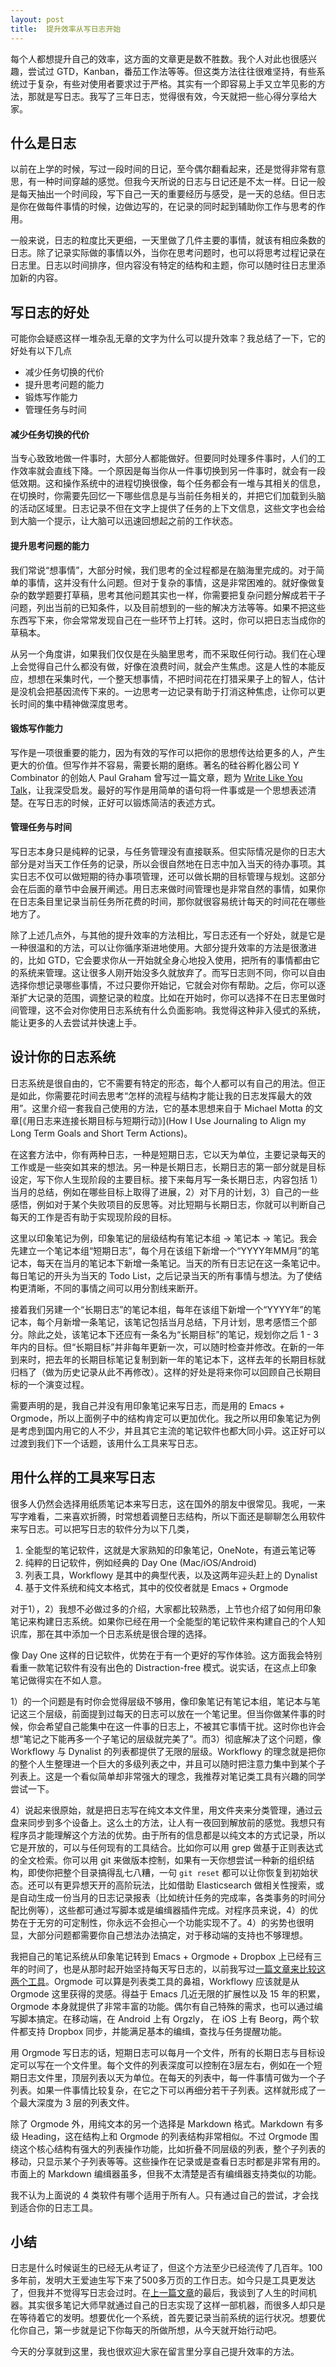 ```yaml
---
layout: post
title:  提升效率从写日志开始
---
```


每个人都想提升自己的效率，这方面的文章更是数不胜数。我个人对此也很感兴趣，尝试过 GTD，Kanban，番茄工作法等等。但这类方法往往很难坚持，有些系统过于复杂，有些对使用者要求过于严格。其实有一个即容易上手又立竿见影的方法，那就是写日志。我写了三年日志，觉得很有效，今天就把一些心得分享给大家。

什么是日志
---------
以前在上学的时候，写过一段时间的日记，至今偶尔翻看起来，还是觉得非常有意思，有一种时间穿越的感觉。但我今天所说的日志与日记还是不太一样。日记一般是每天抽出一个时间段，写下自己一天的重要经历与感受，是一天的总结。但日志是你在做每件事情的时候，边做边写的，在记录的同时起到辅助你工作与思考的作用。

一般来说，日志的粒度比天更细，一天里做了几件主要的事情，就该有相应条数的日志。除了记录实际做的事情以外，当你在思考问题时，也可以将思考过程记录在日志里。日志以时间排序，但内容没有特定的结构和主题，你可以随时往日志里添加新的内容。

写日志的好处
----------
可能你会疑惑这样一堆杂乱无章的文字为什么可以提升效率？我总结了一下，它的好处有以下几点

- 减少任务切换的代价
- 提升思考问题的能力
- 锻炼写作能力
- 管理任务与时间

#### 减少任务切换的代价
当专心致致地做一件事时，大部分人都能做好。但要同时处理多件事时，人们的工作效率就会直线下降。一个原因是每当你从一件事切换到另一件事时，就会有一段低效期。这和操作系统中的进程切换很像，每个任务都会有一堆与其相关的信息，在切换时，你需要先回忆一下哪些信息是与当前任务相关的，并把它们加载到头脑的活动区域里。日志记录不但在文字上提供了任务的上下文信息，这些文字也会给到大脑一个提示，让大脑可以迅速回想起之前的工作状态。

#### 提升思考问题的能力
我们常说“想事情”，大部分时候，我们思考的全过程都是在脑海里完成的。对于简单的事情，这并没有什么问题。但对于复杂的事情，这是非常困难的。就好像做复杂的数学题要打草稿，思考其他问题其实也一样，你需要把复杂问题分解成若干子问题，列出当前的已知条件，以及目前想到的一些的解决方法等等。如果不把这些东西写下来，你会常常发现自己在一些环节上打转。这时，你可以把日志当成你的草稿本。

从另一个角度讲，如果我们仅仅是在头脑里思考，而不采取任何行动。我们在心理上会觉得自己什么都没有做，好像在浪费时间，就会产生焦虑。这是人性的本能反应，想想在采集时代，一个整天想事情，不把时间花在打猎采果子上的智人，估计是没机会把基因流传下来的。一边思考一边记录有助于打消这种焦虑，让你可以更长时间的集中精神做深度思考。

#### 锻炼写作能力
写作是一项很重要的能力，因为有效的写作可以把你的思想传达给更多的人，产生更大的价值。但写作并不容易，需要长期的磨练。著名的硅谷孵化器公司 Y Combinator 的创始人 Paul Graham 曾写过一篇文章，题为 [Write Like You Talk](http://www.paulgraham.com/talk.html)，让我深受启发。最好的写作是用简单的语句将一件事或是一个思想表述清楚。在写日志的时候，正好可以锻炼简洁的表述方式。

#### 管理任务与时间
写日志本身只是纯粹的记录，与任务管理没有直接联系。但实际情况是你的日志大部分是对当天工作任务的记录，所以会很自然地在日志中加入当天的待办事项。其实日志不仅可以做短期的待办事项管理，还可以做长期的目标管理与规划。这部分会在后面的章节中会展开阐述。用日志来做时间管理也是非常自然的事情，如果你在日志条目里记录当前任务所花费的时间，那你就很容易统计每天的时间花在哪些地方了。

除了上述几点外，与其他的提升效率的方法相比，写日志还有一个好处，就是它是一种很温和的方法，可以让你循序渐进地使用。大部分提升效率的方法是很激进的，比如 GTD，它会要求你从一开始就全身心地投入使用，把所有的事情都由它的系统来管理。这让很多人刚开始没多久就放弃了。而写日志则不同，你可以自由选择你想记录哪些事情，不过只要你开始记，它就会对你有帮助。之后，你可以逐渐扩大记录的范围，调整记录的粒度。比如在开始时，你可以选择不在日志里做时间管理，这不会对你使用日志系统有什么负面影响。我觉得这种非入侵式的系统，能让更多的人去尝试并快速上手。

设计你的日志系统
--------------
日志系统是很自由的，它不需要有特定的形态，每个人都可以有自己的用法。但正是如此，你需要花时间去思考“怎样的流程与结构才能让我的日志发挥最大的效用”。这里介绍一套我自己使用的方法，它的基本思想来自于 Michael Motta 的文章[《用日志来连接长期目标与短期行动》](How I Use Journaling to Align my Long Term Goals and Short Term Actions)。

在这套方法中，你有两种日志，一种是短期日志，它以天为单位，主要记录每天的工作或是一些突如其来的想法。另一种是长期日志，长期日志的第一部分就是目标设定，写下你人生现阶段的主要目标。接下来每月写一条长期日志，内容包括 1）当月的总结，例如在哪些目标上取得了进展，2）对下月的计划，3）自己的一些感悟，例如对于某个失败项目的反思等。对比短期与长期日志，你就可以判断自己每天的工作是否有助于实现现阶段的目标。

这里以印象笔记为例，印象笔记的层级结构有笔记本组 -> 笔记本 -> 笔记。我会先建立一个笔记本组“短期日志”，每个月在该组下新增一个“YYYY年MM月”的笔记本，每天在当月的笔记本下新增一条笔记。当天的所有日志记在这一条笔记中。每日笔记的开头为当天的 Todo List，之后记录当天的所有事情与想法。为了使结构更清晰，不同的事情之间可以用分割线来断开。

接着我们另建一个“长期日志”的笔记本组，每年在该组下新增一个“YYYY年”的笔记本，每个月新增一条笔记，该笔记包括当月总结，下月计划，思考感悟三个部分。除此之处，该笔记本下还应有一条名为“长期目标”的笔记，规划你之后 1 - 3 年内的目标。但“长期目标”并非每年更新一次，可以随时检查并修改。在新的一年到来时，把去年的长期目标笔记复制到新一年的笔记本下，这样去年的长期目标就归档了（做为历史记录从此不再修改）。这样的好处是将来你可以回顾自己长期目标的一个演变过程。

需要声明的是，我自己并没有用印象笔记来写日志，而是用的 Emacs + Orgmode，所以上面例子中的结构肯定可以更加优化。我之所以用印象笔记为例是考虑到国内用它的人不少，并且其它主流的笔记软件也都大同小异。这正好可以过渡到我们下一个话题，该用什么工具来写日志。

用什么样的工具来写日志
-------------------
很多人仍然会选择用纸质笔记本来写日志，这在国外的朋友中很常见。我呢，一来写字难看，二来喜欢折腾，时常想着调整日志结构，所以下面还是聊聊怎么用软件来写日志。可以把写日志的软件分为以下几类，

1. 全能型的笔记软件，这就是大家熟知的印象笔记，OneNote，有道云笔记等
2. 纯粹的日记软件，例如经典的 Day One (Mac/iOS/Android)
3. 列表工具，Workflowy 是其中的典型代表，以及这两年迎头赶上的 Dynalist
4. 基于文件系统和纯文本格式，其中的佼佼者就是 Emacs + Orgmode

对于1），2）我想不必做过多的介绍，大家都比较熟悉，上节也介绍了如何用印象笔记来构建日志系统。如果你已经在用一个全能型的笔记软件来构建自己的个人知识库，那在其中添加一个日志系统是很合理的选择。

像 Day One 这样的日记软件，优势在于有一个更好的写作体验。这方面我会特别看重一款笔记软件有没有出色的 Distraction-free 模式。说实话，在这点上印象笔记做得实在不如人意。

1）的一个问题是有时你会觉得层级不够用，像印象笔记有笔记本组，笔记本与笔记这三个层级，前面提到过每天的日志可以放在一个笔记里。但当你做某件事的时候，你会希望自己能集中在这一件事的日志上，不被其它事情干扰。这时你也许会想“笔记之下能再多一个子笔记的层级就完美了”。而3）彻底解决了这个问题，像 Workflowy 与 Dynalist 的列表都提供了无限的层级。Workflowy 的理念就是把你的整个人生整理进一个巨大的多级列表之中，并且可以随时把注意力集中到某个子列表上。这是一个看似简单却非常强大的理念，我推荐对笔记类工具有兴趣的同学尝试一下。

4）说起来很原始，就是把日志写在纯文本文件里，用文件夹来分类管理，通过云盘来同步到多个设备上。这么土的方法，让人有一夜回到解放前的感觉。我想只有程序员才能理解这个方法的优势。由于所有的信息都是以纯文本的方式记录，所以它是开放的，可以与任何现有的工具结合。比如你可以用 grep 做基于正则表达式的全文检索。你可以用 git 来做版本控制，如果有一天你想尝试一种新的组织结构，即使你把整个目录搞得乱七八糟，一句 `git reset` 都可以让你恢复到初始状态。还可以有更异想天开的高阶玩法，比如借助 Elasticsearch 做相关性搜索，或是自动生成一份当月的日志记录报表（比如统计任务的完成率，各类事务的时间分配比例等），这些都可通过写脚本或是编缉器插件完成。对程序员来说，4）的优势在于无穷的可定制性，你永远不会担心一个功能实现不了。4）的劣势也很明显，大部分问题都需要你自己想法办法搞定，对于移动端的支持也不够理想。

我把自己的笔记系统从印象笔记转到 Emacs + Orgmode + Dropbox 上已经有三年的时间了，也是从那时起开始坚持每天写日志的，以前我写过[一篇文章来比较这两个工具](https://www.yejianye.com/2015/11/14/bye-evernote-hello-orgmode/)。Orgmode 可以算是列表类工具的鼻祖，Workflowy 应该就是从 Orgmode 这里获得的灵感。得益于 Emacs 几近无限的扩展性以及 15 年的积累，Orgmode 本身就提供了非常丰富的功能。偶尔有自己特殊的需求，也可以通过编写脚本搞定。在移动端，在 Android 上有 Orgzly， 在 iOS 上有 Beorg，两个软件都支持 Dropbox 同步，并能满足基本的编缉，查找与任务提醒功能。

用 Orgmode 写日志的话，短期日志可以每月一个文件，所有的长期日志与目标设定可以写在一个文件里。每个文件的列表深度可以控制在3层左右，例如在一个短期日志文件里，顶层列表以天为单位。在每天的列表中，每一件事情可做为一个子列表。如果一件事情比较复杂，在它之下可以再细分若干子列表。这样就形成了一个最大深度为 3 层的列表文件。

除了 Orgmode 外，用纯文本的另一个选择是 Markdown 格式。Markdown 有多级 Heading，这在结构上和 Orgmode 的列表结构非常相似。不过 Orgmode 围绕这个核心结构有强大的列表操作功能，比如折叠不同层级的列表，整个子列表的移动，只显示某个子列表等等。这些操作在记录或是查看日志时都是非常有用的。市面上的 Markdown 编缉器虽多，但我不太清楚是否有编缉器支持类似的功能。

我不认为上面说的 4 类软件有哪个适用于所有人。只有通过自己的尝试，才会找到适合你的日志工具。

小结
----
日志是什么时候诞生的已经无从考证了，但这个方法至少已经流传了几百年。100多年前，发明大王爱迪生写下来了500多万页的工作日志。如今只是工具更发达了，但我并不觉得写日志会过时。在[上一篇文章](https://www.yejianye.com/2018/02/10/time-machine/)的最后，我谈到了人生的时间机器。其实很多笔记大师早就通过自己的日志实现了这样一部机器，而很多人却只是在等待着它的发明。想要优化一个系统，首先要记录当前系统的运行状况。想要优化你自己，第一步就是记下你每天的所做所想，从今天就开始行动吧。

今天的分享就到这里，我也很欢迎大家在留言里分享自己提升效率的方法。
